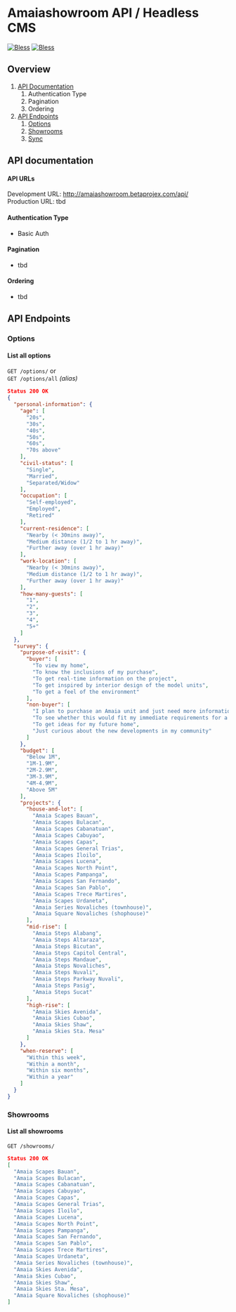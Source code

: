 
# Amaiashowroom API / Headless CMS
[![Bless](https://cdn.rawgit.com/LunaGao/BlessYourCodeTag/master/tags/sakyamuni.svg)](http://lunagao.github.io/BlessYourCodeTag/)
[![Bless](https://cdn.rawgit.com/LunaGao/BlessYourCodeTag/master/tags/fsm.svg)](http://lunagao.github.io/BlessYourCodeTag/)

## Overview
1. [API Documentation](#api-documentation)
    1. Authentication Type
    1. Pagination
    1. Ordering
1. [API Endpoints](#api-endpoints)
    1. [Options](#options)
    1. [Showrooms](#showrooms)
    1. [Sync](#sync)

## API documentation
#### API URLs
Development URL: http://amaiashowroom.betaprojex.com/api/  
Production URL: tbd

####   Authentication Type
+ Basic Auth

#### Pagination
* tbd

#### Ordering
* tbd

## API Endpoints

### Options
#### List all options
`GET /options/` or  
`GET /options/all` *(alias)*
```json
Status 200 OK
{
  "personal-information": {
    "age": [
      "20s",
      "30s",
      "40s",
      "50s",
      "60s",
      "70s above"
    ],
    "civil-status": [
      "Single",
      "Married",
      "Separated/Widow"
    ],
    "occupation": [
      "Self-employed",
      "Employed",
      "Retired"
    ],
    "current-residence": [
      "Nearby (< 30mins away)",
      "Medium distance (1/2 to 1 hr away)",
      "Further away (over 1 hr away)"
    ],
    "work-location": [
      "Nearby (< 30mins away)",
      "Medium distance (1/2 to 1 hr away)",
      "Further away (over 1 hr away)"
    ],
    "how-many-guests": [
      "1",
      "2",
      "3",
      "4",
      "5+"
    ]
  },
  "survey": {
    "purpose-of-visit": {
      "buyer": [
        "To view my home",
        "To know the inclusions of my purchase",
        "To get real-time information on the project",
        "To get inspired by interior design of the model units",
        "To get a feel of the environment"
      ],
      "non-buyer": [
        "I plan to purchase an Amaia unit and just need more information",
        "To see whether this would fit my immediate requirements for a home",
        "To get ideas for my future home",
        "Just curious about the new developments in my community"
      ]
    },
    "budget": [
      "Below 1M",
      "1M-1.9M",
      "2M-2.9M",
      "3M-3.9M",
      "4M-4.9M",
      "Above 5M"
    ],
    "projects": {
      "house-and-lot": [
        "Amaia Scapes Bauan",
        "Amaia Scapes Bulacan",
        "Amaia Scapes Cabanatuan",
        "Amaia Scapes Cabuyao",
        "Amaia Scapes Capas",
        "Amaia Scapes General Trias",
        "Amaia Scapes Iloilo",
        "Amaia Scapes Lucena",
        "Amaia Scapes North Point",
        "Amaia Scapes Pampanga",
        "Amaia Scapes San Fernando",
        "Amaia Scapes San Pablo",
        "Amaia Scapes Trece Martires",
        "Amaia Scapes Urdaneta",
        "Amaia Series Novaliches (townhouse)",
        "Amaia Square Novaliches (shophouse)"
      ],
      "mid-rise": [
        "Amaia Steps Alabang",
        "Amaia Steps Altaraza",
        "Amaia Steps Bicutan",
        "Amaia Steps Capitol Central",
        "Amaia Steps Mandaue",
        "Amaia Steps Novaliches",
        "Amaia Steps Nuvali",
        "Amaia Steps Parkway Nuvali",
        "Amaia Steps Pasig",
        "Amaia Steps Sucat"
      ],
      "high-rise": [
        "Amaia Skies Avenida",
        "Amaia Skies Cubao",
        "Amaia Skies Shaw",
        "Amaia Skies Sta. Mesa"
      ]
    },
    "when-reserve": [
      "Within this week",
      "Within a month",
      "Within six months",
      "Within a year"
    ]
  }
}
```

### Showrooms
#### List all showrooms
`GET /showrooms/`
```json
Status 200 OK
[
  "Amaia Scapes Bauan",
  "Amaia Scapes Bulacan",
  "Amaia Scapes Cabanatuan",
  "Amaia Scapes Cabuyao",
  "Amaia Scapes Capas",
  "Amaia Scapes General Trias",
  "Amaia Scapes Iloilo",
  "Amaia Scapes Lucena",
  "Amaia Scapes North Point",
  "Amaia Scapes Pampanga",
  "Amaia Scapes San Fernando",
  "Amaia Scapes San Pablo",
  "Amaia Scapes Trece Martires",
  "Amaia Scapes Urdaneta",
  "Amaia Series Novaliches (townhouse)",
  "Amaia Skies Avenida",
  "Amaia Skies Cubao",
  "Amaia Skies Shaw",
  "Amaia Skies Sta. Mesa",
  "Amaia Square Novaliches (shophouse)"
]
```
